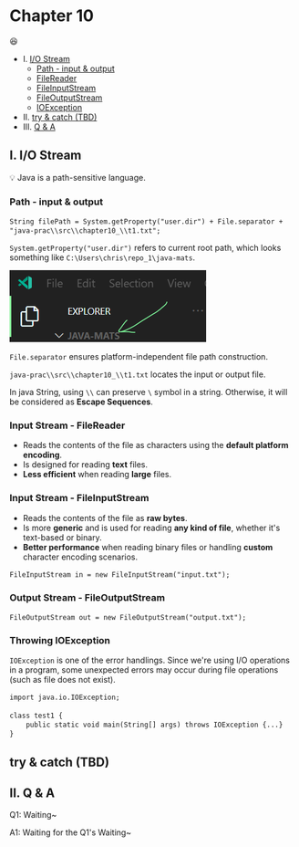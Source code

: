 # Chapter 10

:satisfied:

* I. [I/O Stream](#1-sAl)
  * [Path - input & output](#1-a)
  * [FileReader](#1-b)
  * [FileInputStream](#1-c)
  * [FileOutputStream](#1-d)
  * [IOException](#1-e)
* II. [try & catch (TBD)](#2-main)
* III. [Q & A](#3-qa)

<h2 id="1-sAl">I. I/O Stream</h2>

:bulb: Java is a path-sensitive language.

<h3 id="1-a">Path - input & output</h3>

```
String filePath = System.getProperty("user.dir") + File.separator + "java-prac\\src\\chapter10_\\t1.txt";
```

`System.getProperty("user.dir")` refers to current root path, which looks something like `C:\Users\chris\repo_1\java-mats`.

![](../../lib/img/chap10_1.png)

`File.separator` ensures platform-independent file path construction.

`java-prac\\src\\chapter10_\\t1.txt` locates the input or output file.

In java String, using `\\` can preserve `\` symbol in a string. Otherwise, it will be considered as **Escape Sequences**.

<h3 id="1-b">Input Stream - <b>FileReader</b></h3>

* Reads the contents of the file as characters using the **default platform encoding**.
* Is designed for reading **text** files.
* **Less efficient** when reading **large** files.

<h3 id="1-c">Input Stream - <b>FileInputStream</b></h3>

* Reads the contents of the file as **raw bytes**.
* Is more **generic** and is used for reading **any kind of file**, whether it's text-based or binary.
* **Better performance** when reading binary files or handling **custom** character encoding scenarios.

```
FileInputStream in = new FileInputStream("input.txt");
```

<h3 id="1-d">Output Stream - <b>FileOutputStream</b></h3>

```
FileOutputStream out = new FileOutputStream("output.txt");
```

<h3 id="1-e">Throwing <b>IOException</b></h3>

`IOException` is one of the error handlings. Since we're using I/O operations in a program, some unexpected errors may occur during file operations (such as file does not exist).

```
import java.io.IOException;

class test1 {
    public static void main(String[] args) throws IOException {...}
}
```

<h2 id="2-main">try & catch (TBD)</h2>

<h2 id="3-qa">II. Q & A</h2>

Q1: Waiting~

A1: Waiting for the Q1's Waiting~
